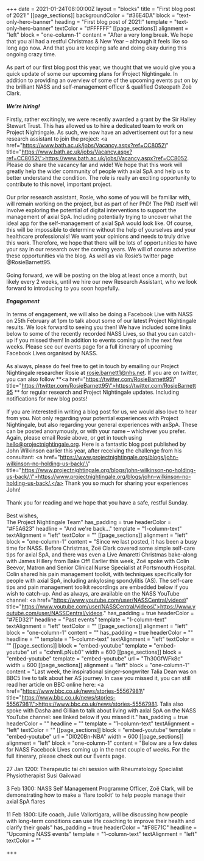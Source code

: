 +++
date = 2021-01-24T08:00:00Z
layout = "blocks"
title = "First blog post of 2021!"
[[page_sections]]
backgroundColor = "#36E4DA"
block = "text-only-hero-banner"
heading = "First blog post of 2021!"
template = "text-only-hero-banner"
textColor = "#FFFFFF"
[[page_sections]]
alignment = "left"
block = "one-column-1"
content = "After a very long break. We hope that you all had a restful Christmas &amp; New Year – although it feels like so long ago now. And that you are keeping safe and doing okay during this ongoing crazy time.<br><br>As part of our first blog post this year, we thought that we would give you a quick update of some our upcoming plans for Project Nightingale. In addition to providing an overview of some of the upcoming events put on by the brilliant NASS and self-management officer &amp; qualified Osteopath Zoë Clark.<br><br><strong><em>We're hiring!</em></strong><br><br>Firstly, rather excitingly, we were recently awarded a grant by the Sir Halley Stewart Trust. This has allowed us to hire a dedicated team to work on Project Nightingale. As such, we now have an advertisement out for a new research assistant to join the project: <a href=\"https://www.bath.ac.uk/jobs/Vacancy.aspx?ref=CC8052\" title=\"https://www.bath.ac.uk/jobs/Vacancy.aspx?ref=CC8052\">https://www.bath.ac.uk/jobs/Vacancy.aspx?ref=CC8052</a>. Please do share the vacancy far and wide! We hope that this work will greatly help the wider community of people with axial SpA and help us to better understand the condition. The role is really an exciting opportunity to contribute to this novel, important project.<br><br>Our prior research assistant, Rosie, who some of you will be familiar with, will remain working on the project, but as part of her PhD! The PhD itself will involve exploring the potential of digital interventions to support the management of axial SpA. Including potentially trying to uncover what the ideal app for the self-management of axial SpA would look like. Of course, this will be impossible to determine without the help of yourselves and your healthcare professionals! We want your opinions and needs to truly drive this work. Therefore, we hope that there will be lots of opportunities to have your say in our research over the coming years. We will of course advertise these opportunities via the blog. As well as via Rosie’s twitter page @RosieBarnett95.<br><br>Going forward, we will be posting on the blog at least once a month, but likely every 2 weeks, until we hire our new Research Assistant, who we look forward to introducing to you soon hopefully.<br><br><strong><em>Engagement</em></strong><br><br>In terms of engagement, we will also be doing a Facebook Live with NASS on 25th February at 1pm to talk about some of our latest Project Nightingale results. We look forward to seeing you then! We have included some links below to some of the recently recorded NASS Lives, so that you can catch-up if you missed them! In addition to events coming up in the next few weeks. Please see our events page for a full itinerary of upcoming Facebook Lives organised by NASS.<br><br>As always, please do feel free to get in touch by emailing our Project Nightingale researcher Rosie at rosie.barnett1@nhs.net. If you are on twitter, you can also follow **<a href=\"https://twitter.com/RosieBarnett95\" title=\"https://twitter.com/RosieBarnett95\">https://twitter.com/RosieBarnett95</a> ** for regular research and Project Nightingale updates. Including notifications for new blog posts!<br><br>If you are interested in writing a blog post for us, we would also love to hear from you. Not only regarding your potential experiences with Project Nightingale, but also regarding your general experiences with axSpA. These can be posted anonymously, or with your name – whichever you prefer. Again, please email Rosie above, or get in touch using hello@projectnightingale.org. Here is a fantastic blog post published by John Wilkinson earlier this year, after receiving the challenge from his consultant: <a href=\"https://www.projectnightingale.org/blogs/john-wilkinson-no-holding-us-back/.\" title=\"https://www.projectnightingale.org/blogs/john-wilkinson-no-holding-us-back/.\">https://www.projectnightingale.org/blogs/john-wilkinson-no-holding-us-back/.</a> Thank you so much for sharing your experiences John!<br><br>Thank you for reading and we hope that you have a safe, restful Sunday.<br><br>Best wishes,<br>The Project Nightingale Team"
has_padding = true
headerColor = "#F5A623"
headline = "And we're back..."
template = "1-column-text"
textAlignment = "left"
textColor = ""
[[page_sections]]
alignment = "left"
block = "one-column-1"
content = "Since we last posted, it has been a busy time for NASS. Before Christmas, Zoë Clark covered some simple self-care tips for axial SpA, and there was even a Live Amaretti Christmas bake-along with James Hillery from Bake Off! Earlier this week, Zoë spoke with Colin Beevor, Matron and Senior Clinical Nurse Specialist at Portsmouth Hospital. Colin shared his pain management toolkit, with techniques specifically for people with axial SpA, including ankylosing spondylitis (AS). The self-care tips and pain management toolkit recordings are embedded below if you wish to catch-up. And as always, are available on the NASS YouTube channel: <a href=\"https://www.youtube.com/user/NASSCentral/videos\" title=\"https://www.youtube.com/user/NASSCentral/videos\">https://www.youtube.com/user/NASSCentral/videos</a>."
has_padding = true
headerColor = "#7ED321"
headline = "Past events"
template = "1-column-text"
textAlignment = "left"
textColor = ""
[[page_sections]]
alignment = "left"
block = "one-column-1"
content = ""
has_padding = true
headerColor = ""
headline = ""
template = "1-column-text"
textAlignment = "left"
textColor = ""
[[page_sections]]
block = "embed-youtube"
template = "embed-youtube"
url = "cxhmlLpNub0"
width = 600
[[page_sections]]
block = "embed-youtube"
template = "embed-youtube"
url = "Th30GfWFk8c"
width = 600
[[page_sections]]
alignment = "left"
block = "one-column-1"
content = "Last week, the inspirational singer-songwriter Talia Dean was on BBC5 live to talk about her AS journey. In case you missed it, you can still read her article on BBC online here: <a href=\"https://www.bbc.co.uk/news/stories-55567981\" title=\"https://www.bbc.co.uk/news/stories-55567981\">https://www.bbc.co.uk/news/stories-55567981</a>. Talia also spoke with Dasha and Gillian to talk about living with axial SpA on the NASS YouTube channel: see linked below if you missed it."
has_padding = true
headerColor = ""
headline = ""
template = "1-column-text"
textAlignment = "left"
textColor = ""
[[page_sections]]
block = "embed-youtube"
template = "embed-youtube"
url = "Dl020Bn-NBA"
width = 600
[[page_sections]]
alignment = "left"
block = "one-column-1"
content = "Below are a few dates for NASS Facebook Lives coming up in the next couple of weeks. For the full itinerary, please check out our Events page.<br><br>27 Jan 1200: Therapeutic tai chi session with Rheumatology Specialist Physiotherapist Susi Gaikwad<br><br>3 Feb 1300: NASS Self Management Programme Officer, Zoë Clark, will be demonstrating how to make a 'flare toolkit' to help people manage their axial SpA flares<br><br>11 Feb 1800: Life coach, Julie Vallortigara, will be discussing how people with long-term conditions can use life coaching to improve their health and clarify their goals"
has_padding = true
headerColor = "#F8E71C"
headline = "Upcoming NASS events"
template = "1-column-text"
textAlignment = "left"
textColor = ""

+++
